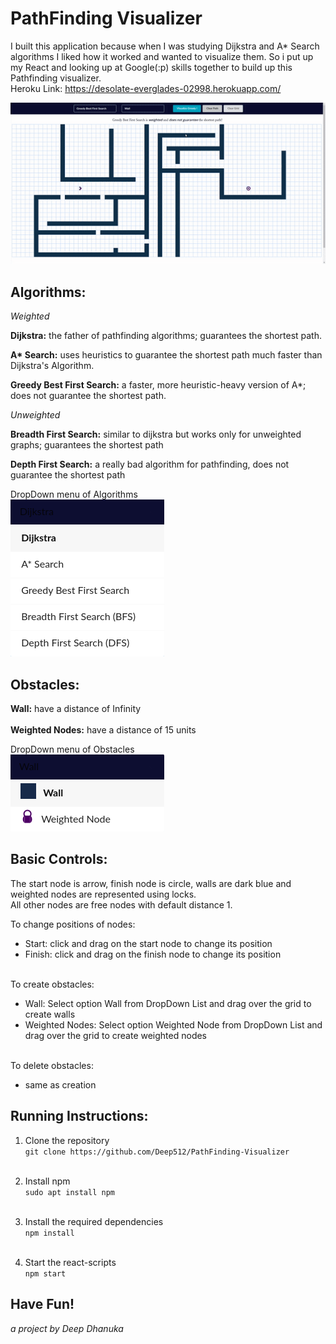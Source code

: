 # PathFinding Visualizer
I built this application because when I was studying Dijkstra and A* Search algorithms I liked how it worked and wanted to visualize them. So i put up my React and looking up at Google(:p) skills together to build up this Pathfinding visualizer.<br />
Heroku Link: https://desolate-everglades-02998.herokuapp.com/ <br />

![Algorithm Working](/public/greedy.gif)<br />

## Algorithms:
*Weighted*<br />

**Dijkstra:** the father of pathfinding algorithms; guarantees the shortest path.<br />

**A\* Search:** uses heuristics to guarantee the shortest path much faster than Dijkstra's Algorithm.<br />

**Greedy Best First Search:** a faster, more heuristic-heavy version of A*; does not guarantee the shortest path.<br />

*Unweighted*<br />

**Breadth First Search:** similar to dijkstra but works only for unweighted graphs; guarantees the shortest path<br />

**Depth First Search:** a really bad algorithm for pathfinding, does not guarantee the shortest path<br />

DropDown menu of Algorithms<br />
![Algorithms](/public/algo.png)

## Obstacles:
**Wall:** have a distance of Infinity<br /><br />
**Weighted Nodes:** have a distance of 15 units<br />

DropDown menu of Obstacles<br />
![Obstacles](/public/obstacles.png)

## Basic Controls:
The start node is arrow, finish node is circle, walls are dark blue and weighted nodes are represented using locks.<br />
All other nodes are free nodes with default distance 1.<br />

To change positions of nodes:<br />
  - Start: click and drag on the start node to change its position<br />
  - Finish: click and drag on the finish node to change its position<br /><br />

To create obstacles:<br />
 - Wall: Select option Wall from DropDown List and drag over the grid to create walls<br />
 - Weighted Nodes: Select option Weighted Node from DropDown List and drag over the grid to create weighted nodes<br /><br />

To delete obstacles:<br />
  - same as creation<br />

## Running Instructions:
1. Clone the repository<br />
`git clone https://github.com/Deep512/PathFinding-Visualizer`<br /><br />

2. Install npm<br />
`sudo apt install npm`<br /><br />

3. Install the required dependencies<br />
`npm install`<br /><br />

4. Start the react-scripts<br />
`npm start`<br />

## Have Fun!
*a project by Deep Dhanuka*

